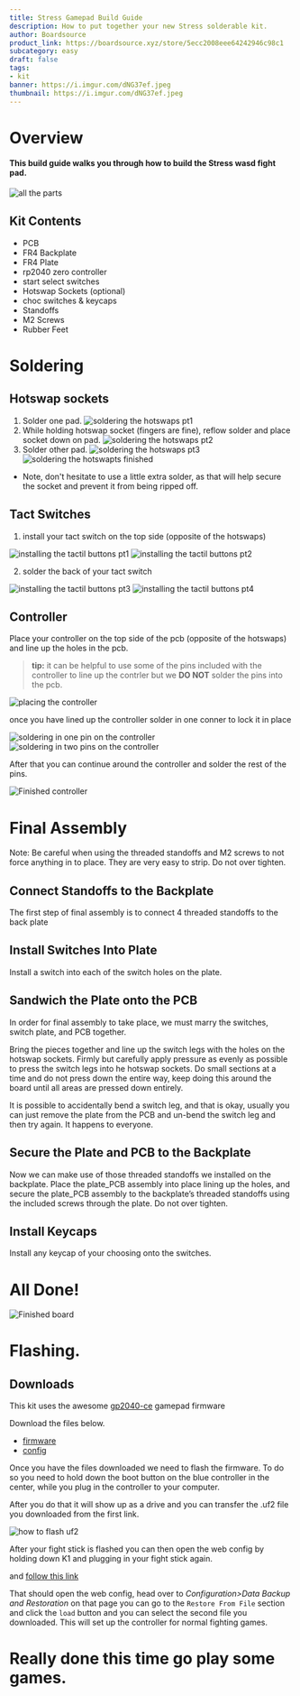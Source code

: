 ```yaml
---
title: Stress Gamepad Build Guide
description: How to put together your new Stress solderable kit.
author: Boardsource
product_link: https://boardsource.xyz/store/5ecc2008eee64242946c98c1
subcategory: easy
draft: false
tags: 
- kit
banner: https://i.imgur.com/dNG37ef.jpeg
thumbnail: https://i.imgur.com/dNG37ef.jpeg
---
```

# Overview
#### This build guide walks you through how to build the Stress wasd fight pad.

![all the parts](https://i.imgur.com/apDNKAZ.jpeg)


## Kit Contents
* PCB
* FR4 Backplate
* FR4 Plate
* rp2040 zero controller
* start select switches
* Hotswap Sockets (optional)
* choc switches & keycaps
* Standoffs
* M2 Screws
* Rubber Feet


# Soldering

## Hotswap sockets
1. Solder one pad.
![soldering the hotswaps pt1](https://i.imgur.com/fWgeT4S.jpeg)
2. While holding hotswap socket (fingers are fine), reflow solder and place
socket down on pad.
![soldering the hotswaps pt2](https://i.imgur.com/BEdNg3W.jpeg)
3. Solder other pad. 
![soldering the hotswaps pt3](https://i.imgur.com/x6TF0Hq.jpeg)
![soldering the hotswapts finished](https://i.imgur.com/rCrC6rP.jpeg)

- Note, don't hesitate to use a little extra solder, as that will help secure
  the socket and prevent it from being ripped off.

## Tact Switches
1. install your tact switch on the top side (opposite of the hotswaps)

![installing the tactil buttons pt1](https://i.imgur.com/KPIjP5T.jpeg)
![installing the tactil buttons pt2](https://i.imgur.com/FjVXSno.jpeg)

2. solder the back of your tact switch

![installing the tactil buttons pt3](https://i.imgur.com/wSyqPjE.jpeg)
![installing the tactil buttons pt4](https://i.imgur.com/A6EOB0v.jpeg)

## Controller

Place your controller on the top side of the pcb (opposite of the hotswaps) and line up the holes in the pcb. 
> **tip:** it can be helpful to use some of the pins included with the controller to line up the contrler but we **DO NOT** solder the pins into the pcb.

![placing the controller](https://i.imgur.com/J9QK4v0.jpeg)

once you have lined up the controller solder in one conner to lock it in place 

![soldering in one pin on the controller](https://i.imgur.com/ScMJIWt.jpeg)
![soldering in two pins on the controller](https://i.imgur.com/JvQMr0s.jpeg)

After that you can continue around the controller and solder the rest of the pins.

![Finished controller](https://i.imgur.com/siq2K0d.jpeg)

# Final Assembly
Note: Be careful when using the threaded standoffs and M2 screws to not force
anything in to place. They are very easy to strip. Do not over tighten.

## Connect Standoffs to the Backplate
The first step of final assembly is to connect 4 threaded standoffs to the back
plate 

## Install Switches Into Plate
Install a switch into each of the switch holes on the plate.

## Sandwich the Plate onto the PCB


In order for final assembly to take place, we must marry the switches, switch
plate, and PCB together.

Bring the pieces together and line up the switch legs with the holes on the
hotswap sockets. Firmly but carefully apply pressure as evenly as possible to
press the switch legs into he hotswap sockets. Do small sections at a time and
do not press down the entire way, keep doing this around the board until all
areas are pressed down entirely.

It is possible to accidentally bend a switch leg, and that is okay, usually you
can just remove the plate from the PCB and un-bend the switch leg and then try
again. It happens to everyone.

## Secure the Plate and PCB to the Backplate

Now we can make use of those threaded standoffs we installed on the backplate.
Place the plate_PCB assembly into place lining up the holes, and secure the
plate_PCB assembly to the backplate’s threaded standoffs using the included screws
through the plate. Do not over tighten.

## Install Keycaps
Install any keycap of your choosing onto the switches.


# All Done!
![Finished board](https://i.imgur.com/dNG37ef.jpeg)

# Flashing.

## Downloads
This kit uses the awesome [gp2040-ce](https://gp2040-ce.info/) gamepad firmware 

Download the files below.
* [firmware](https://github.com/OpenStickCommunity/GP2040-CE/releases/download/v0.7.9/GP2040-CE_0.7.9_WaveshareZero.uf2)
* [config](https://images.boardsource.xyz/gp2040ce_backup_20240708152828974.gp2040)

Once you have the files downloaded we need to flash the firmware. 
To do so you need to hold down the boot button on the blue controller in the center, while you plug in the controller to your computer.

After you do that it will show up as a drive and you can transfer the .uf2 file you downloaded from the first link.

![how to flash uf2](https://images.boardsource.xyz/how_to_uf2_flash.gif)

After your fight stick is flashed you can then open the web config
by holding down K1 and plugging in your fight stick again. 

and [follow this link](http://192.168.7.1/)

That should open the web config, head over to *Configuration>Data Backup and Restoration* on that page you can go to the `Restore From File` section and click the `load` button and you can select the second file you downloaded. This will set up the controller for normal fighting games.

# Really done this time go play some games.